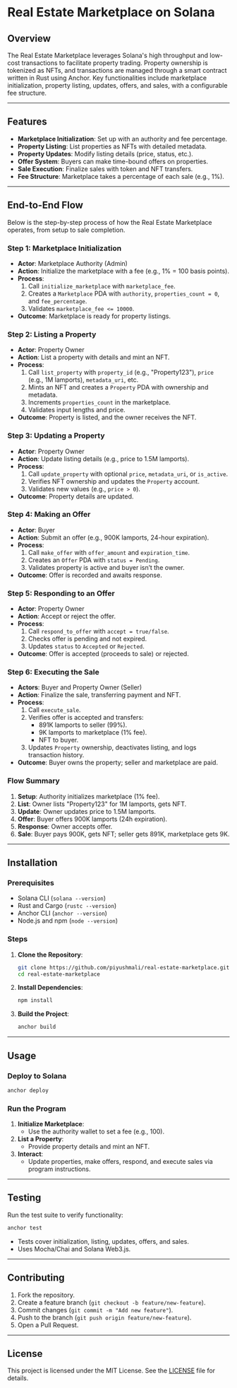 # Real Estate Marketplace on Solana

## Overview
The Real Estate Marketplace leverages Solana's high throughput and low-cost transactions to facilitate property trading. Property ownership is tokenized as NFTs, and transactions are managed through a smart contract written in Rust using Anchor. Key functionalities include marketplace initialization, property listing, updates, offers, and sales, with a configurable fee structure.

---

## Features
- **Marketplace Initialization**: Set up with an authority and fee percentage.
- **Property Listing**: List properties as NFTs with detailed metadata.
- **Property Updates**: Modify listing details (price, status, etc.).
- **Offer System**: Buyers can make time-bound offers on properties.
- **Sale Execution**: Finalize sales with token and NFT transfers.
- **Fee Structure**: Marketplace takes a percentage of each sale (e.g., 1%).

---

## End-to-End Flow
Below is the step-by-step process of how the Real Estate Marketplace operates, from setup to sale completion.

### Step 1: Marketplace Initialization
- **Actor**: Marketplace Authority (Admin)
- **Action**: Initialize the marketplace with a fee (e.g., 1% = 100 basis points).
- **Process**:
  1. Call `initialize_marketplace` with `marketplace_fee`.
  2. Creates a `Marketplace` PDA with `authority`, `properties_count = 0`, and `fee_percentage`.
  3. Validates `marketplace_fee <= 10000`.
- **Outcome**: Marketplace is ready for property listings.

### Step 2: Listing a Property
- **Actor**: Property Owner
- **Action**: List a property with details and mint an NFT.
- **Process**:
  1. Call `list_property` with `property_id` (e.g., "Property123"), `price` (e.g., 1M lamports), `metadata_uri`, etc.
  2. Mints an NFT and creates a `Property` PDA with ownership and metadata.
  3. Increments `properties_count` in the marketplace.
  4. Validates input lengths and price.
- **Outcome**: Property is listed, and the owner receives the NFT.

### Step 3: Updating a Property
- **Actor**: Property Owner
- **Action**: Update listing details (e.g., price to 1.5M lamports).
- **Process**:
  1. Call `update_property` with optional `price`, `metadata_uri`, or `is_active`.
  2. Verifies NFT ownership and updates the `Property` account.
  3. Validates new values (e.g., `price > 0`).
- **Outcome**: Property details are updated.

### Step 4: Making an Offer
- **Actor**: Buyer
- **Action**: Submit an offer (e.g., 900K lamports, 24-hour expiration).
- **Process**:
  1. Call `make_offer` with `offer_amount` and `expiration_time`.
  2. Creates an `Offer` PDA with `status = Pending`.
  3. Validates property is active and buyer isn’t the owner.
- **Outcome**: Offer is recorded and awaits response.

### Step 5: Responding to an Offer
- **Actor**: Property Owner
- **Action**: Accept or reject the offer.
- **Process**:
  1. Call `respond_to_offer` with `accept = true/false`.
  2. Checks offer is pending and not expired.
  3. Updates `status` to `Accepted` or `Rejected`.
- **Outcome**: Offer is accepted (proceeds to sale) or rejected.

### Step 6: Executing the Sale
- **Actors**: Buyer and Property Owner (Seller)
- **Action**: Finalize the sale, transferring payment and NFT.
- **Process**:
  1. Call `execute_sale`.
  2. Verifies offer is accepted and transfers:
     - 891K lamports to seller (99%).
     - 9K lamports to marketplace (1% fee).
     - NFT to buyer.
  3. Updates `Property` ownership, deactivates listing, and logs transaction history.
- **Outcome**: Buyer owns the property; seller and marketplace are paid.

### Flow Summary
1. **Setup**: Authority initializes marketplace (1% fee).
2. **List**: Owner lists "Property123" for 1M lamports, gets NFT.
3. **Update**: Owner updates price to 1.5M lamports.
4. **Offer**: Buyer offers 900K lamports (24h expiration).
5. **Response**: Owner accepts offer.
6. **Sale**: Buyer pays 900K, gets NFT; seller gets 891K, marketplace gets 9K.

---

## Installation
### Prerequisites
- Solana CLI (`solana --version`)
- Rust and Cargo (`rustc --version`)
- Anchor CLI (`anchor --version`)
- Node.js and npm (`node --version`)

### Steps
1. **Clone the Repository**:
   ```bash
   git clone https://github.com/piyushmali/real-estate-marketplace.git
   cd real-estate-marketplace
   ```
2. **Install Dependencies**:
   ```bash
   npm install
   ```
3. **Build the Project**:
   ```bash
   anchor build
   ```

---

## Usage
### Deploy to Solana
```bash
anchor deploy
```

### Run the Program
1. **Initialize Marketplace**:
   - Use the authority wallet to set a fee (e.g., 100).
2. **List a Property**:
   - Provide property details and mint an NFT.
3. **Interact**:
   - Update properties, make offers, respond, and execute sales via program instructions.

---

## Testing
Run the test suite to verify functionality:
```bash
anchor test
```
- Tests cover initialization, listing, updates, offers, and sales.
- Uses Mocha/Chai and Solana Web3.js.

---

## Contributing
1. Fork the repository.
2. Create a feature branch (`git checkout -b feature/new-feature`).
3. Commit changes (`git commit -m "Add new feature"`).
4. Push to the branch (`git push origin feature/new-feature`).
5. Open a Pull Request.

---

## License
This project is licensed under the MIT License. See the [LICENSE](LICENSE) file for details.

